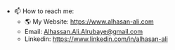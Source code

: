- 📫 How to reach me: 
  - 🌎 My Website: https://www.alhasan-ali.com
  - Email: Alhassan.Ali.Alrubaye@gmail.com
  - Linkedin: https://www.linkedin.com/in/alhasan-ali


